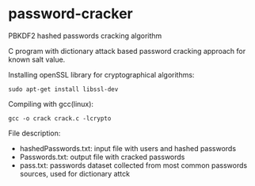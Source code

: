 # password-cracker
PBKDF2 hashed passwords cracking algorithm

C program with dictionary attack based password cracking approach for known salt value.

Installing openSSL library for cryptographical algorithms:

    sudo apt-get install libssl-dev

Compiling with gcc(linux):
    
    gcc -o crack crack.c -lcrypto

File description:
* hashedPasswords.txt: input file with users and hashed passwords
* Passwords.txt: output file with cracked passwords
* pass.txt: passwords dataset collected from most common passwords sources, used for dictionary attck
